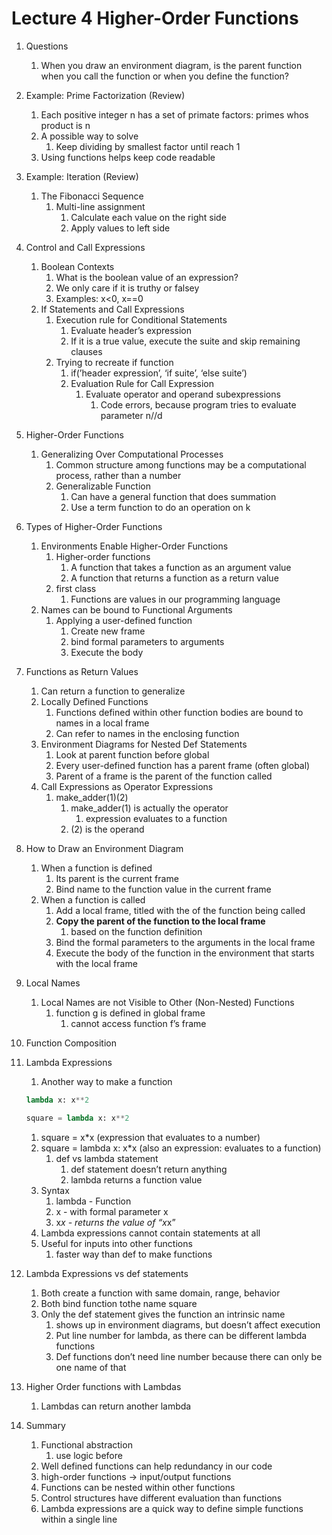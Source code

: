 # Lecture 4 Higher-Order Functions

1. Questions
    1. When you draw an environment diagram, is the parent function when you call the function or when you define the function?
2. Example: Prime Factorization (Review)
    1. Each positive integer n has a set of primate factors: primes whos product is n
    2. A possible way to solve
        1. Keep dividing by smallest factor until reach 1
    3. Using functions helps keep code readable
3. Example: Iteration (Review)
    1. The Fibonacci Sequence
        1. Multi-line assignment
            1. Calculate each value on the right side
            2. Apply values to left side
4. Control and Call Expressions
    1. Boolean Contexts
        1. What is the boolean value of an expression?
        2. We only care if it is truthy or falsey
        3. Examples: x<0, x==0
    2. If Statements and Call Expressions
        1. Execution rule for Conditional Statements
            1. Evaluate header’s expression
            2. If it is a true value, execute the suite and skip remaining clauses
        2. Trying to recreate if function
            1. if(’header expression’, ‘if suite’, ‘else suite’)
            2. Evaluation Rule for Call Expression
                1. Evaluate operator and operand subexpressions
                    1. Code errors, because program tries to evaluate parameter n//d
5. Higher-Order Functions
    1. Generalizing Over Computational Processes
        1. Common structure among functions may be a computational process, rather than a number
        2. Generalizable Function
            1. Can have a general function that does summation
            2. Use a term function to do an operation on k
6. Types of Higher-Order Functions
    1. Environments Enable Higher-Order Functions
        1. Higher-order functions
            1. A function that takes a function as an argument value
            2. A function that returns a function as a return value
        2. first class
            1. Functions are values in our programming language
    2. Names can be bound to Functional Arguments
        1. Applying a user-defined function
            1. Create new frame
            2. bind formal parameters to arguments
            3. Execute the body
7. Functions as Return Values
    1. Can return a function to generalize
    2. Locally Defined Functions
        1. Functions defined within other function bodies are bound to names in a local frame
        2. Can refer to names in the enclosing function
    3. Environment Diagrams for Nested Def Statements
        1. Look at parent function before global
        2. Every user-defined function has a parent frame (often global)
        3. Parent of a frame is the parent of the function called
    4. Call Expressions as Operator Expressions
        1. make_adder(1)(2)
            1. make_adder(1) is actually the operator
                1. expression evaluates to a function
            2. (2) is the operand
8. How to Draw an Environment Diagram
    1. When a function is defined
        1. Its parent is the current frame
        2. Bind name to the function value in the current frame
    2. When a function is called
        1. Add a local frame, titled with the <name> of the function being called
        2. **Copy the parent of the function to the local frame**
            1. based on the function definition
        3. Bind the formal parameters to the arguments in the local frame
        4. Execute the body of the function in the environment that starts with the local frame
9. Local Names
    1. Local Names are not Visible to Other (Non-Nested) Functions
        1. function g is defined in global frame
            1. cannot access function f’s frame
10. Function Composition
11. Lambda Expressions
    1. Another way to make a function
    
    ```python
    lambda x: x**2
    
    square = lambda x: x**2
    ```
    
    1. square = x*x (expression that evaluates to a number)
    2. square = lambda x: x*x (also an expression: evaluates to a function)
        1. def vs lambda statement
            1. def statement doesn’t return anything
            2. lambda returns a function value
    3. Syntax
        1. lambda - Function
        2. x - with formal parameter x
        3. x*x - returns the value of “x*x”
    4. Lambda expressions cannot contain statements at all
    5. Useful for inputs into other functions
        1. faster way than def to make functions
12. Lambda Expressions vs def statements
    1. Both create a function with same domain, range, behavior
    2. Both bind function tothe name square
    3. Only the def statement gives the function an intrinsic name
        1. shows up in environment diagrams, but doesn’t affect execution
        2. Put line number for lambda, as there can be different lambda functions
        3. Def functions don’t need line number because there can only be one name of that
13. Higher Order functions with Lambdas
    1. Lambdas can return another lambda
14. Summary
    1. Functional abstraction
        1. use logic before
    2. Well defined functions can help redundancy in our code
    3. high-order functions → input/output functions
    4. Functions can be nested within other functions
    5. Control structures have different evaluation than functions
    6. Lambda expressions are a quick way to define simple functions within a single line